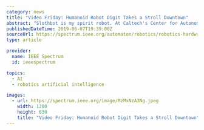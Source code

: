 ```yaml
---
category: news
title: "Video Friday: Humanoid Robot Digit Takes a Stroll Downtown"
abstract: "Slothbot is my spirit robot. At Caltech's Center for Autonomous Systems and Technologies (CAST), artificial intelligence experts have teamed up with control experts to develop a system that uses a deep neural network to help autonomous drones \"learn\" how ..."
publishedDateTime: 2019-06-07T19:39:00Z
sourceUrl: https://spectrum.ieee.org/automaton/robotics/robotics-hardware/video-friday-agility-robotics-humanoid-robot-digit-stroll-downtown
type: article

provider:
  name: IEEE Spectrum
  id: ieeespectrum

topics:
  - AI
  - robotics artificial intelligence

images:
  - url: https://spectrum.ieee.org/image/MzMxNzA3Ng.jpeg
    width: 1200
    height: 630
    title: "Video Friday: Humanoid Robot Digit Takes a Stroll Downtown"
---
```

